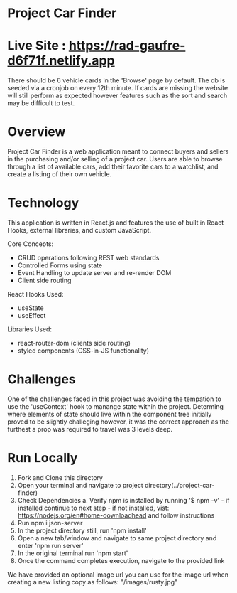# Project Car Finder

# Live Site : https://rad-gaufre-d6f71f.netlify.app


There should be 6 vehicle cards in the 'Browse' page by default. The db is seeded via a cronjob on every 12th minute. If cards are missing the website will still perform as expected however features such as the sort and search may be difficult to test.

# Overview

Project Car Finder is a web application meant to connect buyers and sellers in the purchasing and/or selling
of a project car. Users are able to browse through a list of available cars, add their favorite cars to a watchlist, and create a listing of their own vehicle.

# Technology

This application is written in React.js and features the use of built in React Hooks, external libraries, and custom JavaScript.

Core Concepts:
- CRUD operations following REST web standards
- Controlled Forms using state
- Event Handling to update server and re-render DOM
- Client side routing

React Hooks Used:
- useState 
- useEffect

Libraries Used:
- react-router-dom (clients side routing)
- styled components (CSS-in-JS functionality)

# Challenges

One of the challenges faced in this project was avoiding the tempation to use the 'useContext' hook to manange state within the project. Determing where elements of state should live within the component tree initially proved to be slightly challeging however, it was the correct approach as the furthest a prop was required to travel was 3 levels deep.

# Run Locally

1. Fork and Clone this directory
2. Open your terminal and navigate to project directory(../project-car-finder)
3. Check Dependencies
    a. Verify npm is installed by running '$ npm -v'
        - if installed continue to next step 
        - if not installed, vist: https://nodejs.org/en#home-downloadhead and follow instructions
4. Run npm i json-server
5. In the project directory still, run 'npm install'
7. Open a new tab/window and navigate to same project directory and enter 'npm run server'
8. In the original terminal run 'npm start'
9. Once the command completes execution, navigate to the provided link

We have provided an optional image url you can use for the image url when creating a new listing
copy as follows: "/images/rusty.jpg"



